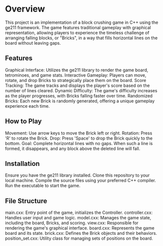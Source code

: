 
# Overview

This project is an implementation of a block crushing game in C++ using the ge211 framework. The game features traditional gameplay with graphical representation, allowing players to experience the timeless challenge of arranging falling blocks, or "Bricks", in a way that fills horizontal lines on the board without leaving gaps.

## Features
Graphical Interface: Utilizes the ge211 library to render the game board, tetrominoes, and game stats.
Interactive Gameplay: Players can move, rotate, and drop Bricks to strategically place them on the board.
Score Tracking: The game tracks and displays the player's score based on the number of lines cleared.
Dynamic Difficulty: The game's difficulty increases as the player progresses, with Bricks falling faster over time.
Randomized Bricks: Each new Brick is randomly generated, offering a unique gameplay experience each time.

## How to Play

Movement: Use arrow keys to move the Brick left or right.
Rotation: Press 'R' to rotate the Brick.
Drop: Press 'Space' to drop the Brick quickly to the bottom.
Goal: Complete horizontal lines with no gaps. When such a line is formed, it disappears, and any block above the deleted line will fall.

## Installation
Ensure you have the ge211 library installed.
Clone this repository to your local machine.
Compile the source files using your preferred C++ compiler.
Run the executable to start the game.

## File Structure
main.cxx: Entry point of the game, initializes the Controller.
controller.cxx: Handles user input and game logic.
model.cxx: Manages the game state, including the board, Bricks, and scoring.
view.cxx: Responsible for rendering the game's graphical interface.
board.cxx: Represents the game board and its state.
brick.cxx: Defines the Brick objects and their behaviors.
position_set.cxx: Utility class for managing sets of positions on the board.
